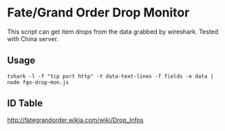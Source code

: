 Fate/Grand Order Drop Monitor
=============================
This script can get item drops from the data grabbed by wireshark. Tested with China server.

Usage
-----
```
tshark -l -f "tcp port http" -Y data-text-lines -T fields -e data | node fgo-drop-mon.js
```

ID Table
--------
http://fategrandorder.wikia.com/wiki/Drop_Infos
